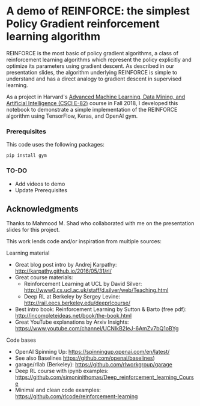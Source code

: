 # A demo of REINFORCE: the simplest Policy Gradient reinforcement learning algorithm

REINFORCE is the most basic of policy gradient algorithms, a class of reinforcement learning algorithms which represent the policy explicitly and optimize its parameters using gradient descent. As described in our presentation slides, the algorithm underlying REINFORCE is simple to understand and has a direct analogy to gradient descent in supervised learning.

As a project in Harvard's [Advanced Machine Learning, Data Mining, and Artificial Intelligence (CSCI E-82)](https://canvas.harvard.edu/courses/52820/assignments/syllabus) course in Fall 2018, I developed this notebook to demonstrate a simple implementation of the REINFORCE algorithm using TensorFlow, Keras, and OpenAI gym.

### Prerequisites

This code uses the following packages:

```
pip install gym
```

### TO-DO
* Add videos to demo
* Update Prerequisites

## Acknowledgments

Thanks to Mahmood M. Shad who collaborated with me on the presentation slides for this project.

This work lends code and/or inspiration from multiple sources:

Learning material
* Great blog post intro by Andrej Karpathy: http://karpathy.github.io/2016/05/31/rl/
* Great course materials:
  * Reinforcement Learning at UCL by David Silver: http://www0.cs.ucl.ac.uk/staff/d.silver/web/Teaching.html
  * Deep RL at Berkeley by Sergey Levine: http://rail.eecs.berkeley.edu/deeprlcourse/
*  Best intro book: Reinforcement Learning by Sutton & Barto (free pdf): http://incompleteideas.net/book/the-book.html
* Great YouTube explanations by Arxiv Insights: https://www.youtube.com/channel/UCNIkB2IeJ-6AmZv7bQ1oBYg

Code bases
* OpenAI Spinning Up: https://spinningup.openai.com/en/latest/
* See also Baselines https://github.com/openai/baselines)
* garage/rllab (Berkeley): https://github.com/rlworkgroup/garage
* Deep RL course with ipynb examples: https://github.com/simoninithomas/Deep_reinforcement_learning_Course
* Minimal and clean code examples: https://github.com/rlcode/reinforcement-learning
